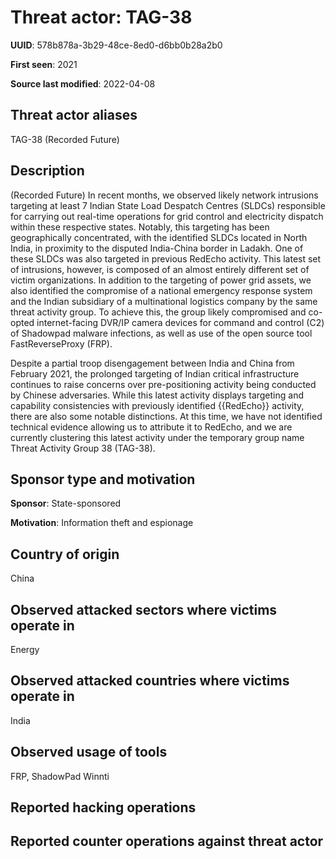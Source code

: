 # Threat actor: TAG-38

**UUID**: 578b878a-3b29-48ce-8ed0-d6bb0b28a2b0

**First seen**: 2021

**Source last modified**: 2022-04-08

## Threat actor aliases

TAG-38 (Recorded Future)

## Description

(Recorded Future) In recent months, we observed likely network intrusions targeting at least 7 Indian State Load Despatch Centres (SLDCs) responsible for carrying out real-time operations for grid control and electricity dispatch within these respective states. Notably, this targeting has been geographically concentrated, with the identified SLDCs located in North India, in proximity to the disputed India-China border in Ladakh. One of these SLDCs was also targeted in previous RedEcho activity. This latest set of intrusions, however, is composed of an almost entirely different set of victim organizations. In addition to the targeting of power grid assets, we also identified the compromise of a national emergency response system and the Indian subsidiary of a multinational logistics company by the same threat activity group. To achieve this, the group likely compromised and co-opted internet-facing DVR/IP camera devices for command and control (C2) of Shadowpad malware infections, as well as use of the open source tool FastReverseProxy (FRP).

Despite a partial troop disengagement between India and China from February 2021, the prolonged targeting of Indian critical infrastructure continues to raise concerns over pre-positioning activity being conducted by Chinese adversaries. While this latest activity displays targeting and capability consistencies with previously identified {{RedEcho}} activity, there are also some notable distinctions. At this time, we have not identified technical evidence allowing us to attribute it to RedEcho, and we are currently clustering this latest activity under the temporary group name Threat Activity Group 38 (TAG-38).

## Sponsor type and motivation

**Sponsor**: State-sponsored

**Motivation**: Information theft and espionage


## Country of origin

China

## Observed attacked sectors where victims operate in

Energy

## Observed attacked countries where victims operate in

India

## Observed usage of tools

FRP, ShadowPad Winnti

## Reported hacking operations



## Reported counter operations against threat actor





